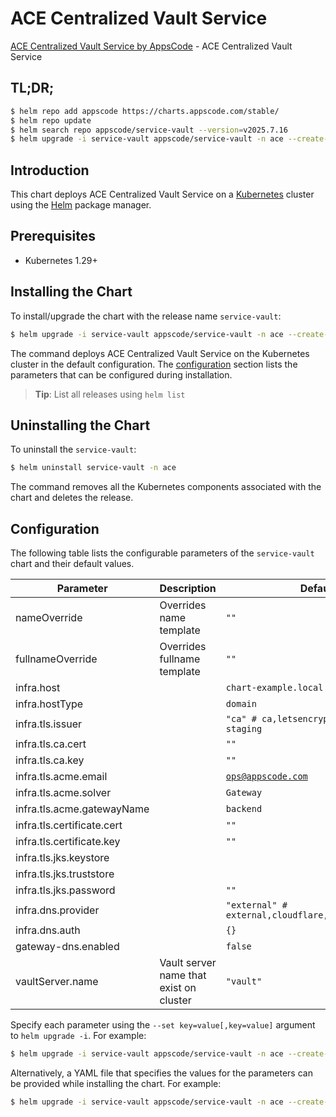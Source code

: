 # ACE Centralized Vault Service

[ACE Centralized Vault Service by AppsCode](https://github.com/appscode-cloud) - ACE Centralized Vault Service

## TL;DR;

```bash
$ helm repo add appscode https://charts.appscode.com/stable/
$ helm repo update
$ helm search repo appscode/service-vault --version=v2025.7.16
$ helm upgrade -i service-vault appscode/service-vault -n ace --create-namespace --version=v2025.7.16
```

## Introduction

This chart deploys ACE Centralized Vault Service on a [Kubernetes](http://kubernetes.io) cluster using the [Helm](https://helm.sh) package manager.

## Prerequisites

- Kubernetes 1.29+

## Installing the Chart

To install/upgrade the chart with the release name `service-vault`:

```bash
$ helm upgrade -i service-vault appscode/service-vault -n ace --create-namespace --version=v2025.7.16
```

The command deploys ACE Centralized Vault Service on the Kubernetes cluster in the default configuration. The [configuration](#configuration) section lists the parameters that can be configured during installation.

> **Tip**: List all releases using `helm list`

## Uninstalling the Chart

To uninstall the `service-vault`:

```bash
$ helm uninstall service-vault -n ace
```

The command removes all the Kubernetes components associated with the chart and deletes the release.

## Configuration

The following table lists the configurable parameters of the `service-vault` chart and their default values.

|         Parameter          |               Description               |                            Default                             |
|----------------------------|-----------------------------------------|----------------------------------------------------------------|
| nameOverride               | Overrides name template                 | <code>""</code>                                                |
| fullnameOverride           | Overrides fullname template             | <code>""</code>                                                |
| infra.host                 |                                         | <code>chart-example.local</code>                               |
| infra.hostType             |                                         | <code>domain</code>                                            |
| infra.tls.issuer           |                                         | <code>"ca" # ca,letsencrypt,letsencrypt-staging</code>         |
| infra.tls.ca.cert          |                                         | <code>""</code>                                                |
| infra.tls.ca.key           |                                         | <code>""</code>                                                |
| infra.tls.acme.email       |                                         | <code>ops@appscode.com</code>                                  |
| infra.tls.acme.solver      |                                         | <code>Gateway</code>                                           |
| infra.tls.acme.gatewayName |                                         | <code>backend</code>                                           |
| infra.tls.certificate.cert |                                         | <code>""</code>                                                |
| infra.tls.certificate.key  |                                         | <code>""</code>                                                |
| infra.tls.jks.keystore     |                                         | <code></code>                                                  |
| infra.tls.jks.truststore   |                                         | <code></code>                                                  |
| infra.tls.jks.password     |                                         | <code>""</code>                                                |
| infra.dns.provider         |                                         | <code>"external" # external,cloudflare,route53,cloudDNS</code> |
| infra.dns.auth             |                                         | <code>{}</code>                                                |
| gateway-dns.enabled        |                                         | <code>false</code>                                             |
| vaultServer.name           | Vault server name that exist on cluster | <code>"vault"</code>                                           |


Specify each parameter using the `--set key=value[,key=value]` argument to `helm upgrade -i`. For example:

```bash
$ helm upgrade -i service-vault appscode/service-vault -n ace --create-namespace --version=v2025.7.16 --set infra.host=chart-example.local
```

Alternatively, a YAML file that specifies the values for the parameters can be provided while
installing the chart. For example:

```bash
$ helm upgrade -i service-vault appscode/service-vault -n ace --create-namespace --version=v2025.7.16 --values values.yaml
```
